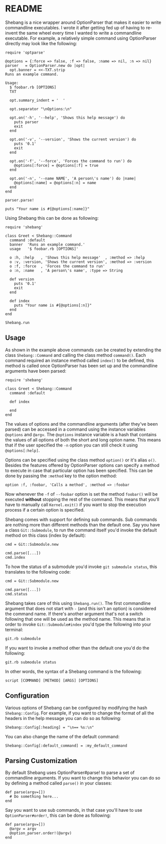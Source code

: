 # README

Shebang is a nice wrapper around OptionParser that makes it easier to write
commandline executables. I wrote it after getting fed up of having to re-invent
the same wheel every time I wanted to write a commandline executable. For
example, a relatively simple command using OptionParser directly may look like
the following:

    require 'optparse'

    @options = {:force => false, :f => false, :name => nil, :n => nil}
    parser   = OptionParser.new do |opt|
      opt.banner = <<-TXT.strip
    Runs an example command.

    Usage:
      $ foobar.rb [OPTIONS]
      TXT

      opt.summary_indent = '  '

      opt.separator "\nOptions:\n"

      opt.on('-h', '--help', 'Shows this help message') do
        puts parser
        exit
      end

      opt.on('-v', '--version', 'Shows the current version') do
        puts '0.1'
        exit
      end

      opt.on('-f', '--force', 'Forces the command to run') do
        @options[:force] = @options[:f] = true
      end

      opt.on('-n', '--name NAME', 'A person\'s name') do |name|
        @options[:name] = @options[:n] = name
      end
    end

    parser.parse!

    puts "Your name is #{@options[:name]}"

Using Shebang this can be done as following:

    require 'shebang'

    class Greet < Shebang::Command
      command :default
      banner  'Runs an example command.'
      usage   '$ foobar.rb [OPTIONS]'

      o :h, :help   , 'Shows this help message'  , :method => :help
      o :v, :version, 'Shows the current version', :method => :version
      o :f, :force  , 'Forces the command to run'
      o :n, :name   , 'A person\'s name', :type => String

      def version
        puts '0.1'
        exit
      end

      def index
        puts "Your name is #{@options[:n]}"
      end
    end

    Shebang.run

## Usage

As shown in the example above commands can be created by extending the class
``Shebang::Command`` and calling the class method ``command()``. Each command
required an instance method called ``index()`` to be defined, this method is
called once OptionParser has been set up and the commandline arguments have
been parsed:

    require 'shebang'

    class Greet < Shebang::Command
      command :default

      def index

      end
    end

The values of options and the commandline arguments (after they've been parsed)
can be accessed in a command using the instance variables ``@options`` and
``@argv``. The ``@options`` instance variable is a hash that contains the values
of all options of both the short and long option name. This means that if the
user specified the ``-n`` option you can still check it using
``@options[:help]``.

Options can be specified using the class method ``option()`` or it's alias
``o()``. Besides the features offered by OptionParser options can specify a
method to execute in case that particular option has been specified. This can be
done by passing the ``:method`` key to the option method:

    option :f, :foobar, 'Calls a method', :method => :foobar

Now whenever the ``-f`` of ``--foobar`` option is set the method ``foobar()``
will be executed **without** stopping the rest of the command. This means that
you'll have to manually call ``Kernel.exit()`` if you want to stop the execution
process if a certain option is specified.

Shebang comes with support for defining sub commands. Sub commands are nothing
more than different methods than the default one. Say you have a class
``Git::Submodule``, to run the command itself you'd invoke the default method on
this class (index by default):

    cmd = Git::Submodule.new

    cmd.parse([...])
    cmd.index

To how the status of a submodule you'd invoke ``git submodule status``, this
translates to the following code:

    cmd = Git::Submodule.new

    cmd.parse([...])
    cmd.status

Shebang takes care of this using ``Shebang.run()``. The first commandline
argument that does not start with ``-`` (and this isn't an option) is considered
the command name. If there's another argument that's not a switch following that
one will be used as the method name. This means that in order to invoke
``Git::Submodule#index`` you'd type the following into your terminal:

    git.rb submodule

If you want to invoke a method other than the default one you'd do the
following:

    git.rb submodule status

In other words, the syntax of a Shebang command is the following:

    script [COMMAND] [METHOD] [ARGS] [OPTIONS]

## Configuration

Various options of Shebang can be configured by modifying the hash
``Shebang::Config``. For example, if you want to change the format of all the
headers in the help message you can do so as following:

    Shebang::Config[:heading] = "\n== %s:\n"

You can also change the name of the default command:

    Shebang::Config[:default_command] = :my_default_command

## Parsing Customization

By default Shebang uses OptionParser#parse! to parse a set of commandline
arguments. If you want to change this behavior you can do so by defining a
method called ``parse()`` in your classes:

    def parse(argv=[])
      # Do something here...
    end

Say you want to use sub commands, in that case you'll have to use
``OptionParser#order!``, this can be done as following:

    def parse(argv=[])
      @argv = argv
      @option_parser.order!(@argv)
    end
